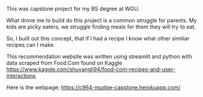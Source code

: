 This was capstone project for my BS degree at WGU.

What drove me to build do this project is a common struggle for parents.  My kids are picky eaters, we struggle finding meals for them they will try to eat.  

So, I built out this concept, that if I had a recipe I know what other similiar recipes can I make.

This recommendation website was written using streamlit and python with data scraped from Food.Com found on Kaggle
https://www.kaggle.com/shuyangli94/food-com-recipes-and-user-interactions

Here is the webpage; 
https://c964-mudge-capstone.herokuapp.com/
